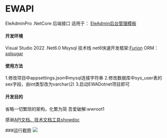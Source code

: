 # EWAPI
EleAdminPro .NetCore 后端接口
适用于： [EleAdmin后台管理模板](https://eleadmin.com/ "EleAdmin后台管理模板")


#### 开发环境
Visual Studio 2022 .Net6.0  Msysql
技术栈
net6快速开发框架:[Furion](https://dotnetchina.gitee.io/furion/docs/ "Furion")
ORM：[sqlsugar](https://www.donet5.com/Home/Doc "sqlsugar")


#### 使用方法
1.修改项目中appsettings.json中mysql连接字符串
2.修改数据库中sys_user表的sex字段，由int类型改为varchar(2)
3.启动EWADotnet项目即可


#### 开发目的
省略一切繁琐的架构，化繁为简
吾爱破解:wwroot1

感谢[API文档、技术文档工具showdoc](https://www.showdoc.com.cn/ "API文档、技术文档工具showdoc")

###运行截图
![](https://www.showdoc.com.cn/server/api/attachment/visitFile?sign=f3b5e073e80694331e2d7a34a3096f15)

